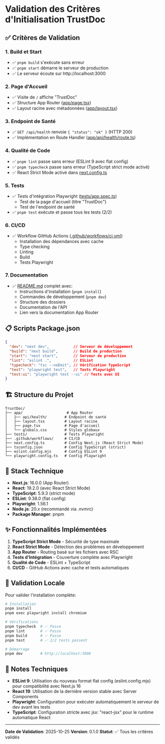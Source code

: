 # Validation des Critères d'Initialisation TrustDoc

## ✅ Critères de Validation

### 1. Build et Start
- ✅ `pnpm build` s'exécute sans erreur
- ✅ `pnpm start` démarre le serveur de production
- ✅ Le serveur écoute sur http://localhost:3000

### 2. Page d'Accueil
- ✅ Visite de `/` affiche "TrustDoc"
- ✅ Structure App Router ([app/page.tsx](app/page.tsx))
- ✅ Layout racine avec métadonnées ([app/layout.tsx](app/layout.tsx))

### 3. Endpoint de Santé
- ✅ `GET /api/health` renvoie `{ "status": "ok" }` (HTTP 200)
- ✅ Implémentation en Route Handler ([app/api/health/route.ts](app/api/health/route.ts))

### 4. Qualité de Code
- ✅ `pnpm lint` passe sans erreur (ESLint 9 avec flat config)
- ✅ `pnpm typecheck` passe sans erreur (TypeScript strict mode activé)
- ✅ React Strict Mode activé dans [next.config.ts](next.config.ts)

### 5. Tests
- ✅ Tests d'intégration Playwright ([tests/app.spec.ts](tests/app.spec.ts))
  - Test de la page d'accueil (titre "TrustDoc")
  - Test de l'endpoint de santé
- ✅ `pnpm test` exécute et passe tous les tests (2/2)

### 6. CI/CD
- ✅ Workflow GitHub Actions ([.github/workflows/ci.yml](.github/workflows/ci.yml))
  - Installation des dépendances avec cache
  - Type checking
  - Linting
  - Build
  - Tests Playwright

### 7. Documentation
- ✅ [README.md](README.md) complet avec:
  - Instructions d'installation (`pnpm install`)
  - Commandes de développement (`pnpm dev`)
  - Structure des dossiers
  - Documentation de l'API
  - Lien vers la documentation App Router

## 📋 Scripts Package.json

```json
{
  "dev": "next dev",           // Serveur de développement
  "build": "next build",       // Build de production
  "start": "next start",       // Serveur de production
  "lint": "eslint .",          // ESLint
  "typecheck": "tsc --noEmit", // Vérification TypeScript
  "test": "playwright test",   // Tests Playwright
  "test:ui": "playwright test --ui" // Tests avec UI
}
```

## 🏗️ Structure du Projet

```
TrustDoc/
├── app/                    # App Router
│   ├── api/health/        # Endpoint de santé
│   ├── layout.tsx         # Layout racine
│   ├── page.tsx           # Page d'accueil
│   └── globals.css        # Styles globaux
├── tests/                 # Tests Playwright
├── .github/workflows/     # CI/CD
├── next.config.ts         # Config Next.js (React Strict Mode)
├── tsconfig.json          # Config TypeScript (strict)
├── eslint.config.mjs      # Config ESLint 9
└── playwright.config.ts   # Config Playwright
```

## 🚀 Stack Technique

- **Next.js**: 16.0.0 (App Router)
- **React**: 19.2.0 (avec React Strict Mode)
- **TypeScript**: 5.9.3 (strict mode)
- **ESLint**: 9.38.0 (flat config)
- **Playwright**: 1.56.1
- **Node.js**: 20.x (recommandé via .nvmrc)
- **Package Manager**: pnpm

## ✨ Fonctionnalités Implémentées

1. **TypeScript Strict Mode** - Sécurité de type maximale
2. **React Strict Mode** - Détection des problèmes en développement
3. **App Router** - Routing basé sur les fichiers avec RSC
4. **Tests d'Intégration** - Couverture complète avec Playwright
5. **Qualité de Code** - ESLint + TypeScript
6. **CI/CD** - GitHub Actions avec cache et tests automatiques

## 🎯 Validation Locale

Pour valider l'installation complète:

```bash
# Installation
pnpm install
pnpm exec playwright install chromium

# Vérifications
pnpm typecheck  # ✅ Passe
pnpm lint       # ✅ Passe
pnpm build      # ✅ Passe
pnpm test       # ✅ 2/2 tests passent

# Démarrage
pnpm dev        # http://localhost:3000
```

## 📝 Notes Techniques

- **ESLint 9**: Utilisation du nouveau format flat config (eslint.config.mjs) pour compatibilité avec Next.js 16
- **React 19**: Utilisation de la dernière version stable avec Server Components
- **Playwright**: Configuration pour exécuter automatiquement le serveur de dev avant les tests
- **TypeScript**: Configuration stricte avec jsx: "react-jsx" pour le runtime automatique React

---

**Date de Validation**: 2025-10-25
**Version**: 0.1.0
**Statut**: ✅ Tous les critères validés
